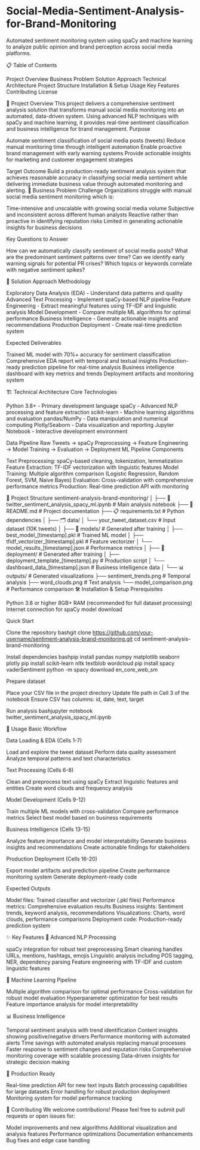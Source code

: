 # Social-Media-Sentiment-Analysis-for-Brand-Monitoring

Automated sentiment monitoring system using spaCy and machine learning to analyze public opinion and brand perception across social media platforms.

📋 Table of Contents

Project Overview
Business Problem
Solution Approach
Technical Architecture
Project Structure
Installation & Setup
Usage
Key Features
Contributing
License

🎯 Project Overview
This project delivers a comprehensive sentiment analysis solution that transforms manual social media monitoring into an automated, data-driven system. Using advanced NLP techniques with spaCy and machine learning, it provides real-time sentiment classification and business intelligence for brand management.
Purpose

Automate sentiment classification of social media posts (tweets)
Reduce manual monitoring time through intelligent automation
Enable proactive brand management with early warning systems
Provide actionable insights for marketing and customer engagement strategies

Target Outcome
Build a production-ready sentiment analysis system that achieves reasonable accuracy in classifying social media sentiment while delivering immediate business value through automated monitoring and alerting.
🎯 Business Problem
Challenge
Organizations struggle with manual social media sentiment monitoring which is:

Time-intensive and unscalable with growing social media volume
Subjective and inconsistent across different human analysts
Reactive rather than proactive in identifying reputation risks
Limited in generating actionable insights for business decisions

Key Questions to Answer

How can we automatically classify sentiment of social media posts?
What are the predominant sentiment patterns over time?
Can we identify early warning signals for potential PR crises?
Which topics or keywords correlate with negative sentiment spikes?

🚀 Solution Approach
Methodology

Exploratory Data Analysis (EDA) - Understand data patterns and quality
Advanced Text Processing - Implement spaCy-based NLP pipeline
Feature Engineering - Extract meaningful features using TF-IDF and linguistic analysis
Model Development - Compare multiple ML algorithms for optimal performance
Business Intelligence - Generate actionable insights and recommendations
Production Deployment - Create real-time prediction system

Expected Deliverables

Trained ML model with 70%+ accuracy for sentiment classification
Comprehensive EDA report with temporal and textual insights
Production-ready prediction pipeline for real-time analysis
Business intelligence dashboard with key metrics and trends
Deployment artifacts and monitoring system

🏗️ Technical Architecture
Core Technologies

Python 3.8+ - Primary development language
spaCy - Advanced NLP processing and feature extraction
scikit-learn - Machine learning algorithms and evaluation
pandas/NumPy - Data manipulation and numerical computing
Plotly/Seaborn - Data visualization and reporting
Jupyter Notebook - Interactive development environment

Data Pipeline
Raw Tweets → spaCy Preprocessing → Feature Engineering → Model Training → Evaluation → Deployment
ML Pipeline Components

Text Preprocessing: spaCy-based cleaning, tokenization, lemmatization
Feature Extraction: TF-IDF vectorization with linguistic features
Model Training: Multiple algorithm comparison (Logistic Regression, Random Forest, SVM, Naive Bayes)
Evaluation: Cross-validation with comprehensive performance metrics
Production: Real-time prediction API with monitoring

📁 Project Structure
sentiment-analysis-brand-monitoring/
│
├── 📓 twitter_sentiment_analysis_spacy_ml.ipynb    # Main analysis notebook
├── 📄 README.md                                    # Project documentation
├── 📋 requirements.txt                             # Python dependencies
│
├── 🗂️ data/
│   └── your_tweet_dataset.csv                     # Input dataset (10K tweets)
│
├── 🤖 models/                                      # Generated after training
│   ├── best_model_[timestamp].pkl                 # Trained ML model
│   ├── tfidf_vectorizer_[timestamp].pkl          # Feature vectorizer
│   └── model_results_[timestamp].json            # Performance metrics
│
├── 🚀 deployment/                                  # Generated after training
│   ├── deployment_template_[timestamp].py         # Production script
│   └── dashboard_data_[timestamp].json           # Business intelligence data
│
└── 📊 outputs/                                     # Generated visualizations
    ├── sentiment_trends.png                       # Temporal analysis
    ├── word_clouds.png                           # Text analysis
    └── model_comparison.png                      # Performance comparison
🛠️ Installation & Setup
Prerequisites

Python 3.8 or higher
8GB+ RAM (recommended for full dataset processing)
Internet connection for spaCy model download

Quick Start

Clone the repository
bashgit clone https://github.com/your-username/sentiment-analysis-brand-monitoring.git
cd sentiment-analysis-brand-monitoring

Install dependencies
bashpip install pandas numpy matplotlib seaborn plotly
pip install scikit-learn nltk textblob wordcloud
pip install spacy vaderSentiment
python -m spacy download en_core_web_sm

Prepare dataset

Place your CSV file in the project directory
Update file path in Cell 3 of the notebook
Ensure CSV has columns: id, date, text, target


Run analysis
bashjupyter notebook twitter_sentiment_analysis_spacy_ml.ipynb


📖 Usage
Basic Workflow

Data Loading & EDA (Cells 1-7)

Load and explore the tweet dataset
Perform data quality assessment
Analyze temporal patterns and text characteristics


Text Processing (Cells 6-8)

Clean and preprocess text using spaCy
Extract linguistic features and entities
Create word clouds and frequency analysis


Model Development (Cells 9-12)

Train multiple ML models with cross-validation
Compare performance metrics
Select best model based on business requirements


Business Intelligence (Cells 13-15)

Analyze feature importance and model interpretability
Generate business insights and recommendations
Create actionable findings for stakeholders


Production Deployment (Cells 16-20)

Export model artifacts and prediction pipeline
Create performance monitoring system
Generate deployment-ready code



Expected Outputs

Model files: Trained classifier and vectorizer (.pkl files)
Performance metrics: Comprehensive evaluation results
Business insights: Sentiment trends, keyword analysis, recommendations
Visualizations: Charts, word clouds, performance comparisons
Deployment code: Production-ready prediction system

✨ Key Features
🔬 Advanced NLP Processing

spaCy integration for robust text preprocessing
Smart cleaning handles URLs, mentions, hashtags, emojis
Linguistic analysis including POS tagging, NER, dependency parsing
Feature engineering with TF-IDF and custom linguistic features

🤖 Machine Learning Pipeline

Multiple algorithm comparison for optimal performance
Cross-validation for robust model evaluation
Hyperparameter optimization for best results
Feature importance analysis for model interpretability

📊 Business Intelligence

Temporal sentiment analysis with trend identification
Content insights showing positive/negative drivers
Performance monitoring with automated alerts
Time savings with automated analysis replacing manual processes
Faster response to sentiment changes and reputation risks
Comprehensive monitoring coverage with scalable processing
Data-driven insights for strategic decision making

🔧 Production Ready

Real-time prediction API for new text inputs
Batch processing capabilities for large datasets
Error handling for robust production deployment
Monitoring system for model performance tracking

🤝 Contributing
We welcome contributions! Please feel free to submit pull requests or open issues for:

Model improvements and new algorithms
Additional visualization and analysis features
Performance optimizations
Documentation enhancements
Bug fixes and edge case handling
